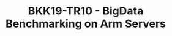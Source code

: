 ---
categories:
- bkk19
description: '''Covers running BigData/HiBench benchmark on Arm Servers. Topics include:
  Results brief, Parameters tuning for hadoop, spark and flink, Lessons learned, Reference:
  HiBench: https://github.com/Intel-bigdata/HiBench, Yahoo Streaming Bench: https://github.com/yahoo/streaming-benchmarks''

  '
image: /assets/images/featured-images/bkk19/BKK19-TR10.png
session_attendee_num: '24'
session_id: BKK19-TR10
session_room: Session Room 1 (Lotus 1-2)
session_slot:
  end_time: '2019-04-04 14:25:00'
  start_time: '2019-04-04 14:00:00'
session_speakers:
- speaker_bio: Work in Arm software ecosystem more than 10 years. Want to share my
    recent experience in Big Data.
  speaker_company: LINARO
  speaker_image: /assets/images/speakers/bkk19/guodong-xu
  speaker_location: ''
  speaker_name: Guodong Xu
  speaker_position: Tech Lead
  speaker_username: guodong
session_track: Big Data
tag: session
tags:
- Validation and CI
- Testing
title: BKK19-TR10 - BigData Benchmarking on Arm Servers
youtube_video_url: None
amazon_s3_presentation_url: https://static.linaro.org/connect/bkk19/presentations/bkk19-tr10.pdf
amazon_s3_video_url: None
---